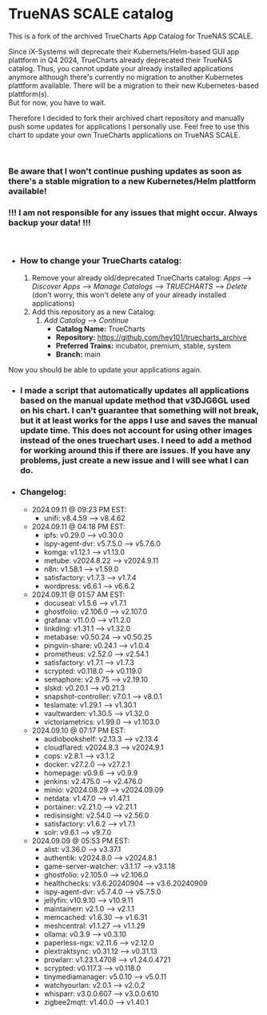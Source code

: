 # TrueNAS SCALE catalog

This is a fork of the archived TrueCharts App Catalog for TrueNAS SCALE.

Since iX-Systems will deprecate their Kubernets/Helm-based GUI app plattform in Q4 2024, TrueCharts already deprecated their TrueNAS catalog. Thus, you cannot update your already installed applications anymore although there's currently no migration to another Kubernetes plattform available. There will be a migration to their new Kubernetes-based plattform(s).  
But for now, you have to wait.

Therefore I decided to fork their archived chart repository and manually push some updates for applications I personally use. Feel free to use this chart to update your own TrueCharts applications on TrueNAS SCALE.

&nbsp;

### **Be aware that I won't continue pushing updates as soon as there's a stable migration to a new Kubernetes/Helm plattform available!**

### **!!! I am not responsible for any issues that might occur. Always backup your data! !!!**

&nbsp;

- ### How to change your TrueCharts catalog:
    
    1.  Remove your already old/deprecated TrueCharts catalog: *Apps* --> *Discover Apps* --> *Manage Catalogs* --> *TRUECHARTS* --> *Delete* (don't worry, this won't delete any of your already installed applications)
    2.  Add this repository as a new Catalog:
        1.  *Add Catalog* --> *Continue*
            - **Catalog Name:** TrueCharts
            - **Repository:** https://github.com/hey101/truecharts_archive
            - **Preferred Trains:** incubator, premium, stable, system
            - **Branch:** main

Now you should be able to update your applications again.

- ### I made a script that automatically updates all applications based on the manual update method that v3DJG6GL used on his chart. I can't guarantee that something will not break, but it at least works for the apps I use and saves the manual update time. This does not account for using other images instead of the ones truechart uses. I need to add a method for working around this if there are issues. If you have any problems, just create a new issue and I will see what I can do. 


- ### Changelog:
	- 2024.09.11 @ 09:23 PM EST:
		- unifi: v8.4.59 --> v8.4.62
	- 2024.09.11 @ 04:18 PM EST:
		- ipfs: v0.29.0 --> v0.30.0
		- ispy-agent-dvr: v5.7.5.0 --> v5.7.6.0
		- komga: v1.12.1 --> v1.13.0
		- metube: v2024.8.22 --> v2024.9.11
		- n8n: v1.58.1 --> v1.59.0
		- satisfactory: v1.7.3 --> v1.7.4
		- wordpress: v6.6.1 --> v6.6.2
	- 2024.09.11 @ 01:57 AM EST:
		- docuseal: v1.5.6 --> v1.7.1
		- ghostfolio: v2.106.0 --> v2.107.0
		- grafana: v11.0.0 --> v11.2.0
		- linkding: v1.31.1 --> v1.32.0
		- metabase: v0.50.24 --> v0.50.25
		- pingvin-share: v0.24.1 --> v1.0.4
		- prometheus: v2.52.0 --> v2.54.1
		- satisfactory: v1.7.1 --> v1.7.3
		- scrypted: v0.118.0 --> v0.119.0
		- semaphore: v2.9.75 --> v2.19.10
		- slskd: v0.20.1 --> v0.21.3
		- snapshot-controller: v7.0.1 --> v8.0.1
		- teslamate: v1.29.1 --> v1.30.1
		- vaultwarden: v1.30.5 --> v1.32.0
		- victoriametrics: v1.99.0 --> v1.103.0
	- 2024.09.10 @ 07:17 PM EST:
		- audiobookshelf: v2.13.3 --> v2.13.4
		- cloudflared: v2024.8.3 --> v2024.9.1
		- cops: v2.8.1 --> v3.1.2
		- docker: v27.2.0 --> v27.2.1
		- homepage: v0.9.6 --> v0.9.9
		- jenkins: v2.475.0 --> v2.476.0
		- minio: v2024.08.29 --> v2024.09.09
		- netdata: v1.47.0 --> v1.47.1
		- portainer: v2.21.0 --> v2.21.1
		- redisinsight: v2.54.0 --> v2.56.0
		- satisfactory: v1.6.2 --> v1.7.1
		- solr: v9.6.1 --> v9.7.0
	- 2024.09.09 @ 05:53 PM EST:
		- alist: v3.36.0 --> v3.37.1
		- authentik: v2024.8.0 --> v2024.8.1
		- game-server-watcher: v3.1.17 --> v3.1.18
		- ghostfolio: v2.105.0 --> v2.106.0
		- healthchecks: v3.6.20240904 --> v3.6.20240909
		- ispy-agent-dvr: v5.7.4.0 --> v5.7.5.0
		- jellyfin: v10.9.10 --> v10.9.11
		- maintainerr: v2.1.0 --> v2.1.1
		- memcached: v1.6.30 --> v1.6.31
		- meshcentral: v1.1.27 --> v1.1.29
		- ollama: v0.3.9 --> v0.3.10
		- paperless-ngx: v2.11.6 --> v2.12.0
		- plextraktsync: v0.31.12 --> v0.31.13
		- prowlarr: v1.23.1.4708 --> v1.24.0.4721
		- scrypted: v0.117.3 --> v0.118.0
		- tinymediamanager: v5.0.10 --> v5.0.11
		- watchyourlan: v2.0.1 --> v2.0.2
		- whisparr: v3.0.0.607 --> v3.0.0.610
		- zigbee2mqtt: v1.40.0 --> v1.40.1
